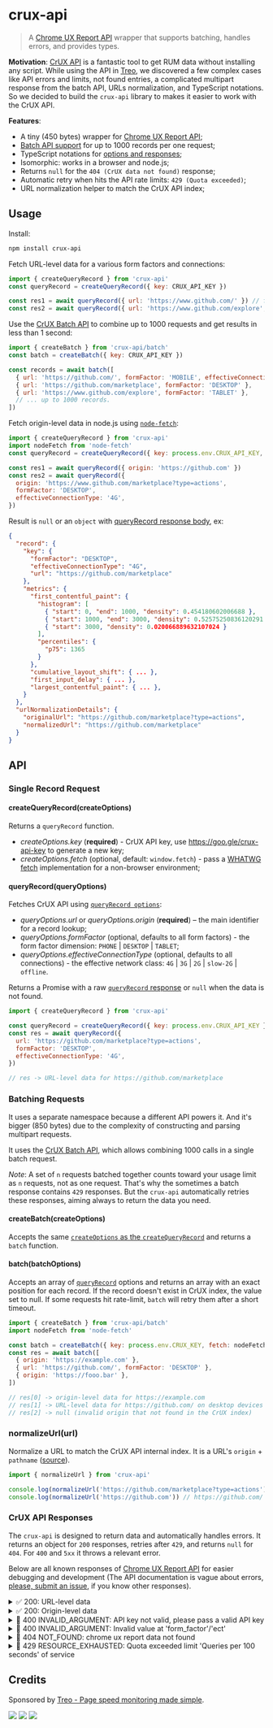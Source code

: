 # crux-api

> A [Chrome UX Report API](https://developers.google.com/web/tools/chrome-user-experience-report/api/reference) wrapper that supports batching, handles errors, and provides types.

**Motivation**: [CrUX API](https://web.dev/chrome-ux-report-api/) is a fantastic tool to get RUM data without installing any script.
While using the API in [Treo](https://treo.sh/), we discovered a few complex cases like API errors and limits, not found entries, a complicated multipart response from the batch API, URLs normalization, and TypeScript notations. So we decided to build the `crux-api` library to makes it easier to work with the CrUX API.

**Features**:

- A tiny (450 bytes) wrapper for [Chrome UX Report API](https://developers.google.com/web/tools/chrome-user-experience-report/api/reference);
- [Batch API support](https://developers.google.com/web/tools/chrome-user-experience-report/api/guides/batch) for up to 1000 records per one request;
- TypeScript notations for [options and responses](https://developers.google.com/web/tools/chrome-user-experience-report/api/reference/rest/v1/records/queryRecord);
- Isomorphic: works in a browser and node.js;
- Returns `null` for the `404 (CrUX data not found)` response;
- Automatic retry when hits the API rate limits: `429 (Quota exceeded)`;
- URL normalization helper to match the CrUX API index;

## Usage

Install:

```bash
npm install crux-api
```

Fetch URL-level data for a various form factors and connections:

```js
import { createQueryRecord } from 'crux-api'
const queryRecord = createQueryRecord({ key: CRUX_API_KEY })

const res1 = await queryRecord({ url: 'https://www.github.com/' }) // fetch all dimensions
const res2 = await queryRecord({ url: 'https://www.github.com/explore', formFactor: 'DESKTOP' }) // fetch data for desktop devices
```

Use the [CrUX Batch API](https://developers.google.com/web/tools/chrome-user-experience-report/api/guides/batch) to combine up to 1000 requests and get results in less than 1 second:

```js
import { createBatch } from 'crux-api/batch'
const batch = createBatch({ key: CRUX_API_KEY })

const records = await batch([
  { url: 'https://github.com/', formFactor: 'MOBILE', effectiveConnectionType: '4G' },
  { url: 'https://github.com/marketplace', formFactor: 'DESKTOP' },
  { url: 'https://www.github.com/explore', formFactor: 'TABLET' },
  // ... up to 1000 records.
])
```

Fetch origin-level data in node.js using [`node-fetch`](https://www.npmjs.com/package/node-fetch):

```js
import { createQueryRecord } from 'crux-api'
import nodeFetch from 'node-fetch'
const queryRecord = createQueryRecord({ key: process.env.CRUX_API_KEY, fetch: nodeFetch })

const res1 = await queryRecord({ origin: 'https://github.com' })
const res2 = await queryRecord({
  origin: 'https://www.github.com/marketplace?type=actions',
  formFactor: 'DESKTOP',
  effectiveConnectionType: '4G',
})
```

Result is `null` or an `object` with [queryRecord response body](https://developers.google.com/web/tools/chrome-user-experience-report/api/reference/rest/v1/records/queryRecord#response-body), ex:

```json
{
  "record": {
    "key": {
      "formFactor": "DESKTOP",
      "effectiveConnectionType": "4G",
      "url": "https://github.com/marketplace"
    },
    "metrics": {
      "first_contentful_paint": {
        "histogram": [
          { "start": 0, "end": 1000, "density": 0.454180602006688 },
          { "start": 1000, "end": 3000, "density": 0.52575250836120291 },
          { "start": 3000, "density": 0.020066889632107024 }
        ],
        "percentiles": {
          "p75": 1365
        }
      },
      "cumulative_layout_shift": { ... },
      "first_input_delay": { ... },
      "largest_contentful_paint": { ... },
    }
  },
  "urlNormalizationDetails": {
    "originalUrl": "https://github.com/marketplace?type=actions",
    "normalizedUrl": "https://github.com/marketplace"
  }
}
```

## API

### Single Record Request

#### createQueryRecord(createOptions)

Returns a `queryRecord` function.

- _createOptions.key_ (**required**) - CrUX API key, use https://goo.gle/crux-api-key to generate a new key;
- _createOptions.fetch_ (optional, default: `window.fetch`) - pass a [WHATWG fetch](https://github.com/whatwg/fetch) implementation for a non-browser environment;

#### queryRecord(queryOptions)

Fetches CrUX API using [`queryRecord options`](https://developers.google.com/web/tools/chrome-user-experience-report/api/reference/rest/v1/records/queryRecord):

- _queryOptions.url_ or _queryOptions.origin_ (**required**) – the main identifier for a record lookup;
- _queryOptions.formFactor_ (optional, defaults to all form factors) - the form factor dimension: `PHONE` | `DESKTOP` | `TABLET`;
- _queryOptions.effectiveConnectionType_ (optional, defaults to all connections) - the effective network class: `4G` | `3G` | `2G` | `slow-2G` | `offline`.

Returns a Promise with a raw [`queryRecord` response](https://developers.google.com/web/tools/chrome-user-experience-report/api/reference/rest/v1/records/queryRecord#response-body) or `null` when the data is not found.

```js
import { createQueryRecord } from 'crux-api'

const queryRecord = createQueryRecord({ key: process.env.CRUX_API_KEY })
const res = await queryRecord({
  url: 'https://github.com/marketplace?type=actions',
  formFactor: 'DESKTOP',
  effectiveConnectionType: '4G',
})

// res -> URL-level data for https://github.com/marketplace
```

### Batching Requests

It uses a separate namespace because a different API powers it. And it's bigger (850 bytes) due to the complexity of constructing and parsing multipart requests.

It uses the [CrUX Batch API](https://developers.google.com/web/tools/chrome-user-experience-report/api/guides/batch), which allows combining 1000 calls in a single batch request.

_Note_: A set of `n` requests batched together counts toward your usage limit as `n` requests, not as one request. That's why the sometimes a batch response contains `429` responses. But the `crux-api` automatically retries these responses, aiming always to return the data you need.

#### createBatch(createOptions)

Accepts the same [`createOptions` as the `createQueryRecord`](https://github.com/treosh/crux-api/tree/batch-api-limits#createqueryrecordcreateoptions) and returns a `batch` function.

#### batch(batchOptions)

Accepts an array of [`queryRecord`](#queryrecordqueryoptions) options and returns an array with an exact position for each record. If the record doesn't exist in CrUX index, the value set to null. If some requests hit rate-limit, `batch` will retry them after a short timeout.

```js
import { createBatch } from 'crux-api/batch'
import nodeFetch from 'node-fetch'

const batch = createBatch({ key: process.env.CRUX_KEY, fetch: nodeFetch })
const res = await batch([
  { origin: 'https://example.com' },
  { url: 'https://github.com/', formFactor: 'DESKTOP' },
  { origin: 'https://fooo.bar' },
])

// res[0] -> origin-level data for https://example.com
// res[1] -> URL-level data for https://github.com/ on desktop devices
// res[2] -> null (invalid origin that not found in the CrUX index)
```

### normalizeUrl(url)

Normalize a URL to match the CrUX API internal index.
It is a URL's `origin` + `pathname` ([source](https://github.com/treosh/crux-api/blob/main/src/index.js#L81)).

```js
import { normalizeUrl } from 'crux-api'

console.log(normalizeUrl('https://github.com/marketplace?type=actions')) // https://github.com/marketplace (removes search params)
console.log(normalizeUrl('https://github.com')) // https://github.com/ (adds "/" to the end)
```

### CrUX API Responses

The `crux-api` is designed to return data and automatically handles errors. It returns an object for `200` responses, retries after `429`, and returns `null` for `404`.
For `400` and `5xx` it throws a relevant error.

Below are all known responses of [Chrome UX Report API](https://developers.google.com/web/tools/chrome-user-experience-report/api/reference) for easier debugging and development (The API documentation is vague about errors, [please, submit an issue](https://github.com/treosh/crux-api/issues), if you know other responses).

<details>
  <summary>✅ 200: URL-level data</summary><br>

```bash
curl -d url='https://github.com/marketplace?type=actions' \
     -d effectiveConnectionType=4G \
     -d formFactor=PHONE \
     'https://chromeuxreport.googleapis.com/v1/records:queryRecord?key=CRUX_API_KEY'
```

```json
{
  "record": {
    "key": {
      "formFactor": "PHONE",
      "effectiveConnectionType": "4G",
      "url": "https://github.com/marketplace"
    },
    "metrics": {
      "cumulative_layout_shift": {
        "histogram": [
          {
            "start": "0.00",
            "end": "0.10",
            "density": 0.74598930481283388
          },
          {
            "start": "0.10",
            "end": "0.25",
            "density": 0.17112299465240635
          },
          {
            "start": "0.25",
            "density": 0.082887700534759287
          }
        ],
        "percentiles": {
          "p75": "0.11"
        }
      },
      "first_contentful_paint": {
        "histogram": [
          {
            "start": 0,
            "end": 1000,
            "density": 0.454180602006688
          },
          {
            "start": 1000,
            "end": 3000,
            "density": 0.52575250836120291
          },
          {
            "start": 3000,
            "density": 0.020066889632107024
          }
        ],
        "percentiles": {
          "p75": 1365
        }
      },
      "first_input_delay": {
        "histogram": [
          {
            "start": 0,
            "end": 100,
            "density": 0.812922614575508
          },
          {
            "start": 100,
            "end": 300,
            "density": 0.1750563486100678
          },
          {
            "start": 300,
            "density": 0.012021036814425257
          }
        ],
        "percentiles": {
          "p75": 38
        }
      },
      "largest_contentful_paint": {
        "histogram": [
          {
            "start": 0,
            "end": 2500,
            "density": 0.95027247956403227
          },
          {
            "start": 2500,
            "end": 4000,
            "density": 0.039509536784741124
          },
          {
            "start": 4000,
            "density": 0.010217983651226175
          }
        ],
        "percentiles": {
          "p75": 1583
        }
      }
    }
  },
  "urlNormalizationDetails": {
    "originalUrl": "https://github.com/marketplace?type=actions",
    "normalizedUrl": "https://github.com/marketplace"
  }
}
```

</details>

<details>
  <summary>✅ 200: Origin-level data</summary><br>

```bash
curl -d origin='https://github.com' \
     -d formFactor=DESKTOP \
     'https://chromeuxreport.googleapis.com/v1/records:queryRecord?key=CRUX_API_KEY'
```

```json
{
  "record": {
    "key": {
      "formFactor": "DESKTOP",
      "origin": "https://github.com"
    },
    "metrics": {
      "first_input_delay": {
        "histogram": [
          {
            "start": 0,
            "end": 100,
            "density": 0.99445638646905821
          },
          {
            "start": 100,
            "end": 300,
            "density": 0.004072858920692389
          },
          {
            "start": 300,
            "density": 0.0014707546102500305
          }
        ],
        "percentiles": {
          "p75": 19
        }
      },
      "largest_contentful_paint": {
        "histogram": [
          {
            "start": 0,
            "end": 2500,
            "density": 0.88479181369088589
          },
          {
            "start": 2500,
            "end": 4000,
            "density": 0.0809809456598438
          },
          {
            "start": 4000,
            "density": 0.034227240649258875
          }
        ],
        "percentiles": {
          "p75": 1775
        }
      },
      "cumulative_layout_shift": {
        "histogram": [
          {
            "start": "0.00",
            "end": "0.10",
            "density": 0.869868589370856
          },
          {
            "start": "0.10",
            "end": "0.25",
            "density": 0.076636818234678356
          },
          {
            "start": "0.25",
            "density": 0.053494592394464843
          }
        ],
        "percentiles": {
          "p75": "0.05"
        }
      },
      "first_contentful_paint": {
        "histogram": [
          {
            "start": 0,
            "end": 1000,
            "density": 0.46447119924457247
          },
          {
            "start": 1000,
            "end": 3000,
            "density": 0.48642587346553579
          },
          {
            "start": 3000,
            "density": 0.049102927289896459
          }
        ],
        "percentiles": {
          "p75": 1572
        }
      }
    }
  }
}
```

</details>

<details>
  <summary>🛑 400 INVALID_ARGUMENT: API key not valid, please pass a valid API key</summary><br>

```bash
curl -d origin='https://github.com' \
     'https://chromeuxreport.googleapis.com/v1/records:queryRecord?key=INVALID_KEY'
```

```json
{
  "error": {
    "code": 400,
    "message": "API key not valid. Please pass a valid API key.",
    "status": "INVALID_ARGUMENT",
    "details": [
      {
        "@type": "type.googleapis.com/google.rpc.Help",
        "links": [
          {
            "description": "Google developers console",
            "url": "https://console.developers.google.com"
          }
        ]
      }
    ]
  }
}
```

</details>

<details>
  <summary>🛑 400 INVALID_ARGUMENT: Invalid value at 'form_factor'/'ect'</summary><br>

```bash
curl -d url='https://github.com/' \
     -d formFactor=mobile  \
     'https://chromeuxreport.googleapis.com/v1/records:queryRecord?key=CRUX_API_KEY'
```

```json
{
  "error": {
    "code": 400,
    "message": "Invalid value at 'form_factor' (type.googleapis.com/google.chrome.uxreport.v1.FormFactor), \"mobile\"",
    "status": "INVALID_ARGUMENT",
    "details": [
      {
        "@type": "type.googleapis.com/google.rpc.BadRequest",
        "fieldViolations": [
          {
            "field": "form_factor",
            "description": "Invalid value at 'form_factor' (type.googleapis.com/google.chrome.uxreport.v1.FormFactor), \"mobile\""
          }
        ]
      }
    ]
  }
}
```

</details>

<details>
  <summary>🛑 404 NOT_FOUND: chrome ux report data not found</summary><br>

```bash
curl -d url='https://github.com/search' \
     'https://chromeuxreport.googleapis.com/v1/records:queryRecord?key=CRUX_API_KEY'
```

```json
{
  "error": {
    "code": 404,
    "message": "chrome ux report data not found",
    "status": "NOT_FOUND"
  }
}
```

</details>

<details>
  <summary>🛑 429 RESOURCE_EXHAUSTED: Quota exceeded limit 'Queries per 100 seconds' of service</summary><br>

```bash
curl -d url='https://github.com/search' \
     'https://chromeuxreport.googleapis.com/v1/records:queryRecord?key=CRUX_API_KEY'
```

```json
{
  "code": 429,
  "message": "Quota exceeded for quota group 'default' and limit 'Queries per 100 seconds' of service 'chromeuxreport.googleapis.com' for consumer 'project_number:00000000000000'.",
  "status": "RESOURCE_EXHAUSTED",
  "details": [
    {
      "@type": "type.googleapis.com/google.rpc.Help",
      "links": [
        {
          "description": "Google developer console API key",
          "url": "https://console.developers.google.com/project/00000000000000/apiui/credential"
        }
      ]
    }
  ]
}
```

</details>

## Credits

Sponsored by [Treo - Page speed monitoring made simple](https://treo.sh/).

[![](https://github.com/treosh/crux-api/workflows/CI/badge.svg)](https://github.com/treosh/crux-api/actions?workflow=CI)
[![](https://img.shields.io/npm/v/crux-api.svg)](https://npmjs.org/package/crux-api)
[![](https://img.shields.io/badge/license-MIT-blue.svg)](./LICENSE)
